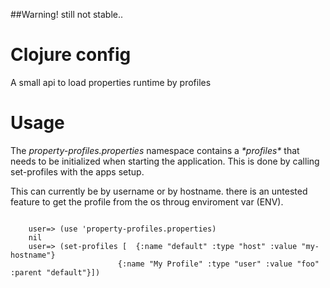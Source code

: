 ##Warning! still not stable..

# Clojure config

A small api to load properties runtime by profiles

# Usage

The *property-profiles.properties* namespace contains a *\*profiles\** that needs to be initialized when starting the application.
This is done by calling set-profiles with the apps setup.

This can currently be by username or by hostname. there is an untested feature to get the profile from the os throug enviroment var (ENV).

<code>
	user=> (use 'property-profiles.properties)
	nil
	user=> (set-profiles [	{:name "default" :type "host" :value "my-hostname"}
	       		      	{:name "My Profile" :type "user" :value "foo" :parent "default"}])

</code>



	
